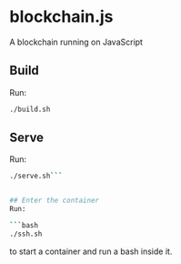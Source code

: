 # blockchain.js
A blockchain running on JavaScript

## Build
Run:

```bash
./build.sh
```

## Serve
Run:

```bash
./serve.sh```


## Enter the container
Run:

```bash
./ssh.sh
```

to start a container and run a bash inside it.

